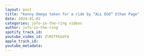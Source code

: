```yaml
---
layout: post
title: "Kenny Omega taken for a ride by “ALL EGO” Ethan Page"
date: 2024-01-02
categories: jofo-in-the-ring videos
author: jofo-in-the-ring
spotify_track_id: 
youtube_video_id: ZlR5TFEGdY4
apple_track_id: 
youtube_metadata: 
---
```

